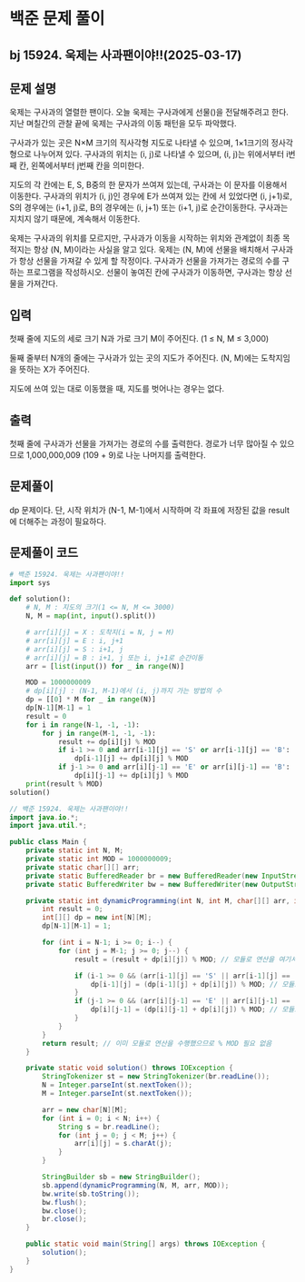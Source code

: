 # 백준 문제 풀이

## bj 15924. 욱제는 사과팬이야!!(2025-03-17)

## 문제 설명

욱제는 구사과의 열렬한 팬이다. 오늘 욱제는 구사과에게 선물()을 전달해주려고 한다. 지난 며칠간의 관찰 끝에 욱제는 구사과의 이동 패턴을 모두 파악했다.

구사과가 있는 곳은 N×M 크기의 직사각형 지도로 나타낼 수 있으며, 1×1크기의 정사각형으로 나누어져 있다. 구사과의 위치는 (i, j)로 나타낼 수 있으며, (i, j)는 위에서부터 i번째 칸, 왼쪽에서부터 j번째 칸을 의미한다.

지도의 각 칸에는 E, S, B중의 한 문자가 쓰여져 있는데, 구사과는 이 문자를 이용해서 이동한다. 구사과의 위치가 (i, j)인 경우에 E가 쓰여져 있는 칸에 서 있었다면 (i, j+1)로, S의 경우에는 (i+1, j)로, B의 경우에는 (i, j+1) 또는 (i+1, j)로 순간이동한다. 구사과는 지치지 않기 때문에, 계속해서 이동한다.

욱제는 구사과의 위치를 모르지만, 구사과가 이동을 시작하는 위치와 관계없이 최종 목적지는 항상 (N, M)이라는 사실을 알고 있다. 욱제는 (N, M)에 선물을 배치해서 구사과가 항상 선물을 가져갈 수 있게 할 작정이다. 구사과가 선물을 가져가는 경로의 수를 구하는 프로그램을 작성하시오. 선물이 놓여진 칸에 구사과가 이동하면, 구사과는 항상 선물을 가져간다.

## 입력

첫째 줄에 지도의 세로 크기 N과 가로 크기 M이 주어진다. (1 ≤ N, M ≤ 3,000)

둘째 줄부터 N개의 줄에는 구사과가 있는 곳의 지도가 주어진다. (N, M)에는 도착지임을 뜻하는 X가 주어진다.

지도에 쓰여 있는 대로 이동했을 때, 지도를 벗어나는 경우는 없다.

## 출력

첫째 줄에 구사과가 선물을 가져가는 경로의 수를 출력한다. 경로가 너무 많아질 수 있으므로 1,000,000,009 (109 + 9)로 나눈 나머지를 출력한다.

## 문제풀이

dp 문제이다. 단, 시작 위치가 (N-1, M-1)에서 시작하며 각 좌표에 저장된 값을 result에 더해주는 과정이 필요하다.

## 문제풀이 코드

```python
# 백준 15924. 욱제는 사과팬이야!!
import sys

def solution():
    # N, M : 지도의 크기(1 <= N, M <= 3000)
    N, M = map(int, input().split())

    # arr[i][j] = X : 도착지(i = N, j = M)
    # arr[i][j] = E : i, j+1
    # arr[i][j] = S : i+1, j
    # arr[i][j] = B : i+1, j 또는 i, j+1로 순간이동
    arr = [list(input()) for _ in range(N)]

    MOD = 1000000009
    # dp[i][j] : (N-1, M-1)에서 (i, j)까지 가는 방법의 수
    dp = [[0] * M for _ in range(N)]
    dp[N-1][M-1] = 1
    result = 0
    for i in range(N-1, -1, -1):
        for j in range(M-1, -1, -1):
            result += dp[i][j] % MOD
            if i-1 >= 0 and arr[i-1][j] == 'S' or arr[i-1][j] == 'B':
                dp[i-1][j] += dp[i][j] % MOD
            if j-1 >= 0 and arr[i][j-1] == 'E' or arr[i][j-1] == 'B':
                dp[i][j-1] += dp[i][j] % MOD
    print(result % MOD)
solution()
```

```java
// 백준 15924. 욱제는 사과팬이야!!
import java.io.*;
import java.util.*;

public class Main {
    private static int N, M;
    private static int MOD = 1000000009;
    private static char[][] arr;
    private static BufferedReader br = new BufferedReader(new InputStreamReader(System.in));
    private static BufferedWriter bw = new BufferedWriter(new OutputStreamWriter(System.out));

    private static int dynamicProgramming(int N, int M, char[][] arr, int MOD) {
        int result = 0;
        int[][] dp = new int[N][M];
        dp[N-1][M-1] = 1;

        for (int i = N-1; i >= 0; i--) {
            for (int j = M-1; j >= 0; j--) {
                result = (result + dp[i][j]) % MOD; // 모듈로 연산을 여기서 수행

                if (i-1 >= 0 && (arr[i-1][j] == 'S' || arr[i-1][j] == 'B')) {
                    dp[i-1][j] = (dp[i-1][j] + dp[i][j]) % MOD; // 모듈로 연산을 여기서 수행
                }
                if (j-1 >= 0 && (arr[i][j-1] == 'E' || arr[i][j-1] == 'B')) {
                    dp[i][j-1] = (dp[i][j-1] + dp[i][j]) % MOD; // 모듈로 연산을 여기서 수행
                }
            }
        }
        return result; // 이미 모듈로 연산을 수행했으므로 % MOD 필요 없음
    }

    private static void solution() throws IOException {
        StringTokenizer st = new StringTokenizer(br.readLine());
        N = Integer.parseInt(st.nextToken());
        M = Integer.parseInt(st.nextToken());

        arr = new char[N][M];
        for (int i = 0; i < N; i++) {
            String s = br.readLine();
            for (int j = 0; j < M; j++) {
                arr[i][j] = s.charAt(j);
            }
        }

        StringBuilder sb = new StringBuilder();
        sb.append(dynamicProgramming(N, M, arr, MOD));
        bw.write(sb.toString());
        bw.flush();
        bw.close();
        br.close();
    }

    public static void main(String[] args) throws IOException {
        solution();
    }
}

```
